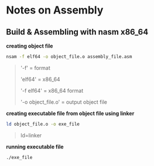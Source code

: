# Notes on Assembly

## Build & Assembling with nasm x86_64

**creating object file**
```bash
nsam -f elf64 -o object_file.o assembly_file.asm
```
> '-f' = format
> 
> 'elf64' = x86_64
> 
> '-f elf64' = x86_64 format
> 
> '-o object_file.o'  = output object file 

**creating executable file from object file using linker**
```bash
ld object_file.o -o exe_file
```
> ld=linker

**running executable file**
```bash
./exe_file
```
